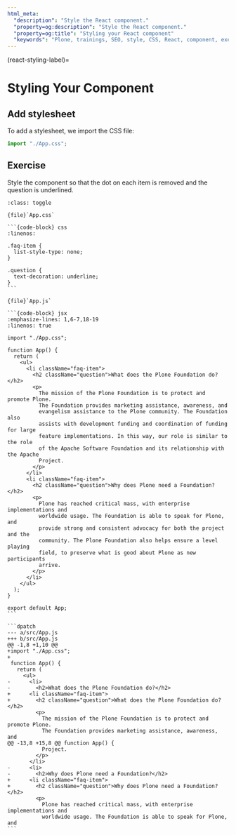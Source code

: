 ```yaml
---
html_meta:
  "description": "Style the React component."
  "property=og:description": "Style the React component."
  "property=og:title": "Styling your React component"
  "keywords": "Plone, trainings, SEO, style, CSS, React, component, exercise, solution"
---
```


(react-styling-label)=

# Styling Your Component

## Add stylesheet

To add a stylesheet, we import the CSS file:

```jsx
import "./App.css";
```

## Exercise

Style the component so that the dot on each item is removed and the question is underlined.

````{admonition} Solution
:class: toggle

{file}`App.css`

```{code-block} css
:linenos:

.faq-item {
  list-style-type: none;
}

.question {
  text-decoration: underline;
}
```

{file}`App.js`

```{code-block} jsx
:emphasize-lines: 1,6-7,18-19
:linenos: true

import "./App.css";

function App() {
  return (
    <ul>
      <li className="faq-item">
        <h2 className="question">What does the Plone Foundation do?</h2>
        <p>
          The mission of the Plone Foundation is to protect and promote Plone.
          The Foundation provides marketing assistance, awareness, and
          evangelism assistance to the Plone community. The Foundation also
          assists with development funding and coordination of funding for large
          feature implementations. In this way, our role is similar to the role
          of the Apache Software Foundation and its relationship with the Apache
          Project.
        </p>
      </li>
      <li className="faq-item">
        <h2 className="question">Why does Plone need a Foundation?</h2>
        <p>
          Plone has reached critical mass, with enterprise implementations and
          worldwide usage. The Foundation is able to speak for Plone, and
          provide strong and consistent advocacy for both the project and the
          community. The Plone Foundation also helps ensure a level playing
          field, to preserve what is good about Plone as new participants
          arrive.
        </p>
      </li>
    </ul>
  );
}

export default App;
```

```dpatch
--- a/src/App.js
+++ b/src/App.js
@@ -1,8 +1,10 @@
+import "./App.css";
+
 function App() {
   return (
     <ul>
-      <li>
-        <h2>What does the Plone Foundation do?</h2>
+      <li className="faq-item">
+        <h2 className="question">What does the Plone Foundation do?</h2>
         <p>
           The mission of the Plone Foundation is to protect and promote Plone.
           The Foundation provides marketing assistance, awareness, and
@@ -13,8 +15,8 @@ function App() {
           Project.
         </p>
       </li>
-      <li>
-        <h2>Why does Plone need a Foundation?</h2>
+      <li className="faq-item">
+        <h2 className="question">Why does Plone need a Foundation?</h2>
         <p>
           Plone has reached critical mass, with enterprise implementations and
           worldwide usage. The Foundation is able to speak for Plone, and
```
````

